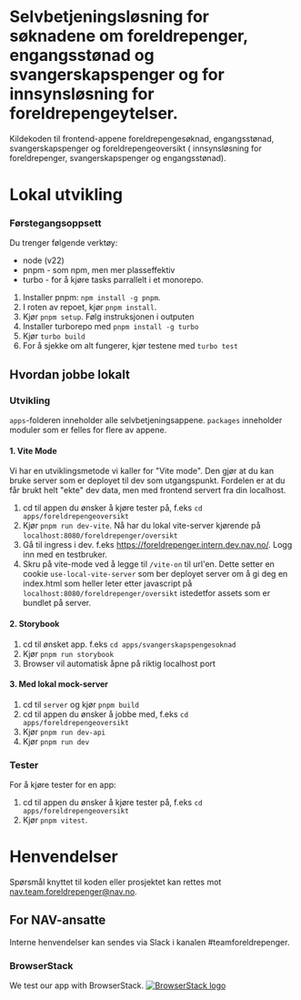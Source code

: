 # Selvbetjeningsløsning for søknadene om foreldrepenger, engangsstønad og svangerskapspenger og for innsynsløsning for foreldrepengeytelser.

Kildekoden til frontend-appene foreldrepengesøknad, engangsstønad, svangerskapspenger og foreldrepengeoversikt (
innsynsløsning for foreldrepenger, svangerskapspenger og engangsstønad).

# Lokal utvikling

### Førstegangsoppsett

Du trenger følgende verktøy:
* node (v22)
* pnpm - som npm, men mer plasseffektiv
* turbo - for å kjøre tasks parrallelt i et monorepo.

1. Installer pnpm: `npm install -g pnpm`.
2. I roten av repoet, kjør `pnpm install`.
3. Kjør `pnpm setup`. Følg instruksjonen i outputen
4. Installer turborepo med `pnpm install -g turbo`
5. Kjør `turbo build`
6. For å sjekke om alt fungerer, kjør testene med `turbo test`

## Hvordan jobbe lokalt

### Utvikling

`apps`-folderen inneholder alle selvbetjeningsappene. `packages` inneholder moduler som er felles for flere av appene.

#### 1. Vite Mode

Vi har en utviklingsmetode vi kaller for "Vite mode".
Den gjør at du kan bruke server som er deployet til dev som utgangspunkt.
Fordelen er at du får brukt helt "ekte" dev data, men med frontend servert fra din localhost.


1. cd til appen du ønsker å kjøre tester på, f.eks `cd apps/foreldrepengeoversikt`
2. Kjør `pnpm run dev-vite`. Nå har du lokal vite-server kjørende på `localhost:8080/foreldrepenger/oversikt`
3. Gå til ingress i dev. f.eks https://foreldrepenger.intern.dev.nav.no/. Logg inn med en testbruker.
4. Skru på vite-mode ved å legge til `/vite-on` til url'en.
   Dette setter en cookie `use-local-vite-server` som ber deployet server om å gi deg en index.html som heller leter etter javascript på `localhost:8080/foreldrepenger/oversikt` istedetfor assets som er bundlet på server.

#### 2. Storybook
1. cd til ønsket app. f.eks `cd apps/svangerskapspengesoknad`
2. Kjør `pnpm run storybook`
3. Browser vil automatisk åpne på riktig localhost port

#### 3. Med lokal mock-server

1. cd til `server` og kjør `pnpm build`
2. cd til appen du ønsker å jobbe med, f.eks `cd apps/foreldrepengeoversikt`
3. Kjør `pnpm run dev-api`
4. Kjør `pnpm run dev`

### Tester
For å kjøre tester for en app:

1. cd til appen du ønsker å kjøre tester på, f.eks `cd apps/foreldrepengeoversikt`
2. Kjør `pnpm vitest`.

# Henvendelser

Spørsmål knyttet til koden eller prosjektet kan rettes mot nav.team.foreldrepenger@nav.no.

## For NAV-ansatte

Interne henvendelser kan sendes via Slack i kanalen #teamforeldrepenger.

### BrowserStack

We test our app with BrowserStack.
[![BrowserStack logo](./browserstack-logo-600x315.png)](https://www.browserstack.com/)
